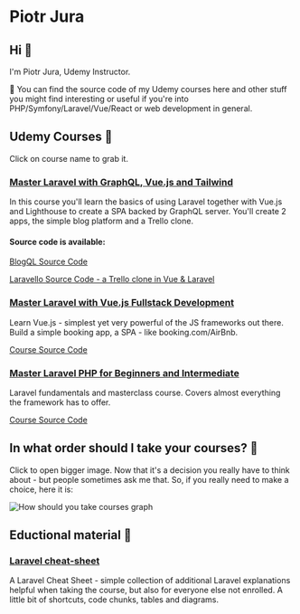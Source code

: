 # Piotr Jura

## Hi 👋

I'm Piotr Jura, Udemy Instructor.

🔭 You can find the source code of my Udemy courses here and other stuff you might find interesting or useful if you're into PHP/Symfony/Laravel/Vue/React or web development in general.

## Udemy Courses :school:

Click on course name to grab it.

### [Master Laravel with GraphQL, Vue.js and Tailwind](https://www.udemy.com/course/master-laravel-with-graphql-vuejs-and-tailwind/?referralCode=CE3B5297B3614EFA884A)

In this course you'll learn the basics of using Laravel together with Vue.js and Lighthouse to create a SPA backed by GraphQL server.
You'll create 2 apps, the simple blog platform and a Trello clone.

#### Source code is available:

[BlogQL Source Code](https://github.com/piotr-jura-udemy/laravel-graphql-vue-tailwind-course)

[Laravello Source Code - a Trello clone in Vue & Laravel](https://github.com/piotr-jura-udemy/laravel-graphql-course-trello-clone)

### [Master Laravel with Vue.js Fullstack Development](https://www.udemy.com/course/master-laravel-6-with-vuejs-fullstack-development/?couponCode=GITHUB)

Learn Vue.js - simplest yet very powerful of the JS frameworks out there. Build a simple booking app, a SPA - like booking.com/AirBnb.

[Course Source Code](https://github.com/piotr-jura-udemy/laravel-vue-spa-course)

### [Master Laravel PHP for Beginners and Intermediate](https://www.udemy.com/course/laravel-beginner-fundamentals/?couponCode=GITHUB)

Laravel fundamentals and masterclass course. Covers almost everything the framework has to offer.

[Course Source Code](https://github.com/piotr-jura-udemy/laravel-course)

## In what order should I take your courses? :rowboat:

Click to open bigger image. Now that it's a decision you really have to think about - but people sometimes ask me that. So, if you really need to make a choice, here it is:

![How should you take courses graph](https://github.com/piotr-jura-udemy/piotr-jura-udemy/blob/master/What-Should-I-Learn.png)

## Eductional material :green_book:

### [Laravel cheat-sheet](https://github.com/piotr-jura-udemy/laravel-cheat-sheet)

A Laravel Cheat Sheet - simple collection of additional Laravel explanations helpful when taking the course, but also for everyone else not enrolled. A little bit of shortcuts, code chunks, tables and diagrams.
